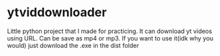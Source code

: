 # ytviddownloader
Little python project that I made for practicing.
It can download yt videos using URL.
Can be save as mp4 or mp3.
If you want to use it(idk why you would) just download the .exe in the dist folder
